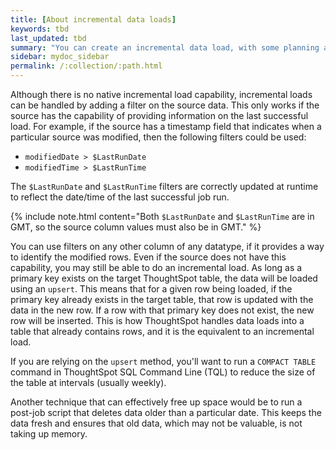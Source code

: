 ```yaml
---
title: [About incremental data loads]
keywords: tbd
last_updated: tbd
summary: "You can create an incremental data load, with some planning ahead."
sidebar: mydoc_sidebar
permalink: /:collection/:path.html
---
```

Although there is no native incremental load capability, incremental loads can
be handled by adding a filter on the source data. This only works if the source
has the capability of providing information on the last successful load. For
example, if the source has a timestamp field that indicates when a particular
source was modified, then the following filters could be used:

-   `modifiedDate > $LastRunDate`
-   `modifiedTime > $LastRunTime`

The `$LastRunDate` and `$LastRunTime` filters are correctly updated at runtime
to reflect the date/time of the last successful job run.

{% include note.html content="Both `$LastRunDate` and `$LastRunTime` are in GMT, so the source column values must also be in GMT." %}

You can use filters on any other column of any datatype, if it provides a way to
identify the modified rows. Even if the source does not have this capability,
you may still be able to do an incremental load. As long as a primary key exists
on the target ThoughtSpot table, the data will be loaded using an `upsert`. This
means that for a given row being loaded, if the primary key already exists in
the target table, that row is updated with the data in the new row. If a
row with that primary key does not exist, the new row will be inserted. This is how ThoughtSpot handles data loads into a table that already contains
rows, and it is the equivalent to an incremental load.

If you are relying on the `upsert` method, you'll want to run a `COMPACT TABLE`
command in ThoughtSpot SQL Command Line (TQL) to reduce the size of the table at
intervals (usually weekly).

Another technique that can effectively free up space would be to run a post-job
script that deletes data older than a particular date. This keeps the data fresh
and ensures that old data, which may not be valuable, is not taking up memory.
